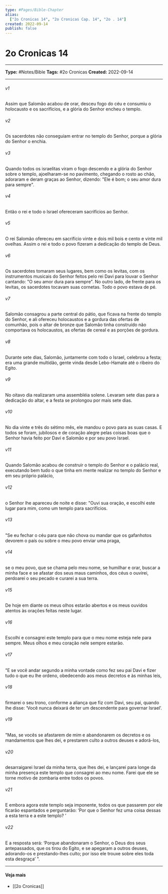 ```yaml
---
type: #Pages/Bible-Chapter
alias:
  ["2o Cronicas 14", "2o Cronicas Cap. 14", "2o . 14"]
created: 2022-09-14
publish: false
---
```


# 2o Cronicas 14

---

**Type:** #Notes/Bible
**Tags:** #2o Cronicas
**Created:** 2022-09-14

---

###### v1
Assim que Salomão acabou de orar, desceu fogo do céu e consumiu o holocausto e os sacrifícios, e a glória do Senhor encheu o templo.
###### v2
Os sacerdotes não conseguiam entrar no templo do Senhor, porque a glória do Senhor o enchia.
###### v3
Quando todos os israelitas viram o fogo descendo e a glória do Senhor sobre o templo, ajoelharam-se no pavimento, chegando o rosto ao chão, adoraram e deram graças ao Senhor, dizendo: "Ele é bom; o seu amor dura para sempre".
###### v4
Então o rei e todo o Israel ofereceram sacrifícios ao Senhor.
###### v5
O rei Salomão ofereceu em sacrifício vinte e dois mil bois e cento e vinte mil ovelhas. Assim o rei e todo o povo fizeram a dedicação do templo de Deus.
###### v6
Os sacerdotes tomaram seus lugares, bem como os levitas, com os instrumentos musicais do Senhor feitos pelo rei Davi para louvar o Senhor cantando: "O seu amor dura para sempre". No outro lado, de frente para os levitas, os sacerdotes tocavam suas cornetas. Todo o povo estava de pé.
###### v7
Salomão consagrou a parte central do pátio, que ficava na frente do templo do Senhor, e ali ofereceu holocaustos e a gordura das ofertas de comunhão, pois o altar de bronze que Salomão tinha construído não comportava os holocaustos, as ofertas de cereal e as porções de gordura.
###### v8
Durante sete dias, Salomão, juntamente com todo o Israel, celebrou a festa; era uma grande multidão, gente vinda desde Lebo-Hamate até o ribeiro do Egito.
###### v9
No oitavo dia realizaram uma assembléia solene. Levaram sete dias para a dedicação do altar, e a festa se prolongou por mais sete dias.
###### v10
No dia vinte e três do sétimo mês, ele mandou o povo para as suas casas. E todos se foram, jubilosos e de coração alegre pelas coisas boas que o Senhor havia feito por Davi e Salomão e por seu povo Israel.
###### v11
Quando Salomão acabou de construir o templo do Senhor e o palácio real, executando bem tudo o que tinha em mente realizar no templo do Senhor e em seu próprio palácio,
###### v12
o Senhor lhe apareceu de noite e disse: "Ouvi sua oração, e escolhi este lugar para mim, como um templo para sacrifícios.
###### v13
"Se eu fechar o céu para que não chova ou mandar que os gafanhotos devorem o país ou sobre o meu povo enviar uma praga,
###### v14
se o meu povo, que se chama pelo meu nome, se humilhar e orar, buscar a minha face e se afastar dos seus maus caminhos, dos céus o ouvirei, perdoarei o seu pecado e curarei a sua terra.
###### v15
De hoje em diante os meus olhos estarão abertos e os meus ouvidos atentos às orações feitas neste lugar.
###### v16
Escolhi e consagrei este templo para que o meu nome esteja nele para sempre. Meus olhos e meu coração nele sempre estarão.
###### v17
"E se você andar segundo a minha vontade como fez seu pai Davi e fizer tudo o que eu lhe ordeno, obedecendo aos meus decretos e às minhas leis,
###### v18
firmarei o seu trono, conforme a aliança que fiz com Davi, seu pai, quando lhe disse: ‘Você nunca deixará de ter um descendente para governar Israel’.
###### v19
"Mas, se vocês se afastarem de mim e abandonarem os decretos e os mandamentos que lhes dei, e prestarem culto a outros deuses e adorá-los,
###### v20
desarraigarei Israel da minha terra, que lhes dei, e lançarei para longe da minha presença este templo que consagrei ao meu nome. Farei que ele se torne motivo de zombaria entre todos os povos.
###### v21
E embora agora este templo seja imponente, todos os que passarem por ele ficarão espantados e perguntarão: ‘Por que o Senhor fez uma coisa dessas a esta terra e a este templo? ’
###### v22
E a resposta será: ‘Porque abandonaram o Senhor, o Deus dos seus antepassados, que os tirou do Egito, e se apegaram a outros deuses, adorando-os e prestando-lhes culto; por isso ele trouxe sobre eles toda esta desgraça’ ".


---

#### Veja mais

- [[2o Cronicas]]
